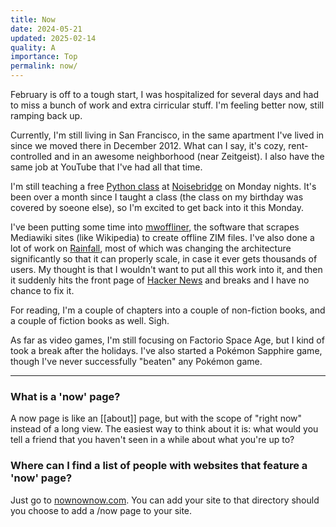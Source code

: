 ```yaml
---
title: Now
date: 2024-05-21
updated: 2025-02-14
quality: A
importance: Top
permalink: now/
---
```

February is off to a tough start, I was hospitalized for several days and had
to miss a bunch of work and extra cirricular stuff. I'm feeling better now,
still ramping back up.

Currently, I'm still living in San Francisco, in the same apartment I've lived
in since we moved there in December 2012. What can I say, it's cozy,
rent-controlled and in an awesome neighborhood (near Zeitgeist). I also have the
same job at YouTube that I've had all that time.

I'm still teaching a free [Python
class](https://www.noisebridge.net/wiki/PyClass) at
[Noisebridge](http://noisebridge.net/) on Monday nights. It's been over a month
since I taught a class (the class on my birthday was covered by soeone else), so
I'm excited to get back into it this Monday.

I've been putting some time into
[mwoffliner](https://github.com/openzim/mwoffliner), the software that scrapes
Mediawiki sites (like Wikipedia) to create offline ZIM files. I've also done a
lot of work on [Rainfall](https://rainfall.dev), most of which was changing the
architecture significantly so that it can properly scale, in case it ever gets
thousands of users. My thought is that I wouldn't want to put all this work into
it, and then it suddenly hits the front page of [Hacker
News](https://news.ycombinator.com) and breaks and I have no chance to fix it.

For reading, I'm a couple of chapters into a couple of non-fiction books, and a
couple of fiction books as well. Sigh.

As far as video games, I'm still focusing on Factorio Space Age, but I kind of
took a break after the holidays. I've also started a Pokémon Sapphire game,
though I've never successfully "beaten" any Pokémon game.

---

### What is a 'now' page?

A now page is like an [[about]] page, but with the scope of "right now" instead
of a long view. The easiest way to think about it is: what would you tell a
friend that you haven't seen in a while about what you're up to?

### Where can I find a list of people with websites that feature a 'now' page?

Just go to [nownownow.com](https://nownownow.com). You can add your site to that
directory should you choose to add a /now page to your site.
